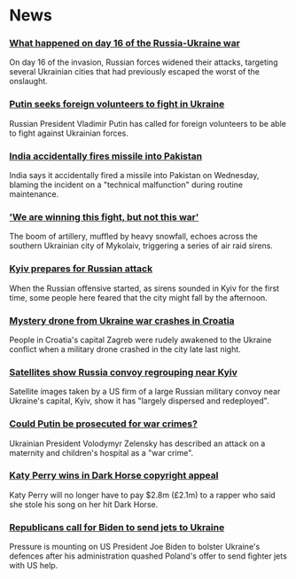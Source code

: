 # News
### [What happened on day 16 of the Russia-Ukraine war](https://www.bbc.com/news/world-europe-60712179)
On day 16 of the invasion, Russian forces widened their attacks, targeting several Ukrainian cities that had previously escaped the worst of the onslaught.
### [Putin seeks foreign volunteers to fight in Ukraine](https://www.bbc.com/news/world-europe-60705486)
Russian President Vladimir Putin has called for foreign volunteers to be able to fight against Ukrainian forces.
### [India accidentally fires missile into Pakistan](https://www.bbc.com/news/world-asia-india-60711653)
India says it accidentally fired a missile into Pakistan on Wednesday, blaming the incident on a "technical malfunction" during routine maintenance.
### ['We are winning this fight, but not this war'](https://www.bbc.com/news/world-europe-60711659)
The boom of artillery, muffled by heavy snowfall, echoes across the southern Ukrainian city of Mykolaiv, triggering a series of air raid sirens. 
### [Kyiv prepares for Russian attack](https://www.bbc.com/news/world-europe-60714515)
When the Russian offensive started, as sirens sounded in Kyiv for the first time, some people here feared that the city might fall by the afternoon. 
### [Mystery drone from Ukraine war crashes in Croatia](https://www.bbc.com/news/world-europe-60709952)
People in Croatia's capital Zagreb were rudely awakened to the Ukraine conflict when a military drone crashed in the city late last night.
### [Satellites show Russia convoy regrouping near Kyiv](https://www.bbc.com/news/world-europe-60702464)
Satellite images taken by a US firm of a large Russian military convoy near Ukraine's capital, Kyiv, show it has "largely dispersed and redeployed".
### [Could Putin be prosecuted for war crimes?](https://www.bbc.com/news/world-60690688)
Ukrainian President Volodymyr Zelensky has described an attack on a maternity and children's hospital as a "war crime". 
### [Katy Perry wins in Dark Horse copyright appeal](https://www.bbc.com/news/entertainment-arts-60705977)
Katy Perry will no longer have to pay $2.8m (£2.1m) to a rapper who said she stole his song on her hit Dark Horse.
### [Republicans call for Biden to send jets to Ukraine](https://www.bbc.com/news/60710226)
Pressure is mounting on US President Joe Biden to bolster Ukraine's defences after his administration quashed Poland's offer to send fighter jets with US help.
